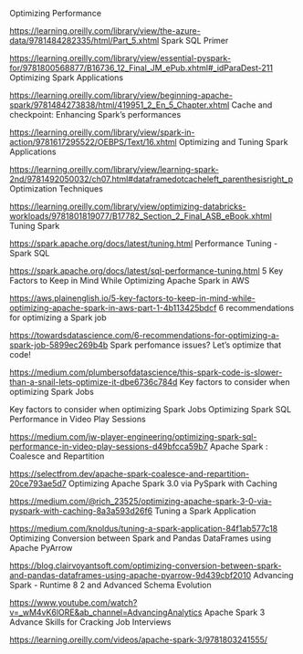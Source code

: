 Optimizing Performance

https://learning.oreilly.com/library/view/the-azure-data/9781484282335/html/Part_5.xhtml
Spark SQL Primer

https://learning.oreilly.com/library/view/essential-pyspark-for/9781800568877/B16736_12_Final_JM_ePub.xhtml#_idParaDest-211
Optimizing Spark Applications

https://learning.oreilly.com/library/view/beginning-apache-spark/9781484273838/html/419951_2_En_5_Chapter.xhtml
Cache and checkpoint: Enhancing Spark’s performances

https://learning.oreilly.com/library/view/spark-in-action/9781617295522/OEBPS/Text/16.xhtml
Optimizing and Tuning Spark Applications

https://learning.oreilly.com/library/view/learning-spark-2nd/9781492050032/ch07.html#dataframedotcacheleft_parenthesisright_p
Optimization Techniques

https://learning.oreilly.com/library/view/optimizing-databricks-workloads/9781801819077/B17782_Section_2_Final_ASB_eBook.xhtml
Tuning Spark

https://spark.apache.org/docs/latest/tuning.html
Performance Tuning - Spark SQL

https://spark.apache.org/docs/latest/sql-performance-tuning.html
5 Key Factors to Keep in Mind While Optimizing Apache Spark in AWS

https://aws.plainenglish.io/5-key-factors-to-keep-in-mind-while-optimizing-apache-spark-in-aws-part-1-4b113425bdcf
6 recommendations for optimizing a Spark job

https://towardsdatascience.com/6-recommendations-for-optimizing-a-spark-job-5899ec269b4b
Spark perfomance issues? Let’s optimize that code!

https://medium.com/plumbersofdatascience/this-spark-code-is-slower-than-a-snail-lets-optimize-it-dbe6736c784d
Key factors to consider when optimizing Spark Jobs

Key factors to consider when optimizing Spark Jobs
Optimizing Spark SQL Performance in Video Play Sessions

https://medium.com/jw-player-engineering/optimizing-spark-sql-performance-in-video-play-sessions-d49bfcca59b7
Apache Spark : Coalesce and Repartition

https://selectfrom.dev/apache-spark-coalesce-and-repartition-20ce793ae5d7
Optimizing Apache Spark 3.0 via PySpark with Caching

https://medium.com/@rich_23525/optimizing-apache-spark-3-0-via-pyspark-with-caching-8a3a593d26f6
Tuning a Spark Application

https://medium.com/knoldus/tuning-a-spark-application-84f1ab577c18
Optimizing Conversion between Spark and Pandas DataFrames using Apache PyArrow

https://blog.clairvoyantsoft.com/optimizing-conversion-between-spark-and-pandas-dataframes-using-apache-pyarrow-9d439cbf2010
Advancing Spark - Runtime 8 2 and Advanced Schema Evolution

https://www.youtube.com/watch?v=_wM4vK6lORE&ab_channel=AdvancingAnalytics
Apache Spark 3 Advance Skills for Cracking Job Interviews

https://learning.oreilly.com/videos/apache-spark-3/9781803241555/